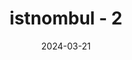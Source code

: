 ---
layout: project
title: istnombul - 2
title_en: istnombul - 2
category: mapbox studio
category_en: mapbox studio
date: 2024-03-21
embed_url: https://api.mapbox.com/styles/v1/mertturunc/clntc39um00l001plgwzg3vs0.html?title=false&access_token=pk.eyJ1IjoibWVydHR1cnVuYyIsImEiOiJjbGNzYTB6ZzgwMW55M29vZGIzdW96ZmMxIn0.-U-Cljwku_TEqYngV_e10w&zoomwheel=false#11.89/41.04264/28.97401
description: istNOMbul projesi için Mapbox Studio içerisinde tasarlandı.
description_en: Designed in Mapbox Studio for the istNOMbul project.
has_full_page: false
lang: tr
translations:
  - lang: tr
    url: /projects/istnombul-2/
#  - lang: en
#    url: /projects/istnombul-en/
---